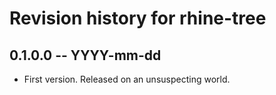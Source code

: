 # Revision history for rhine-tree

## 0.1.0.0 -- YYYY-mm-dd

* First version. Released on an unsuspecting world.
